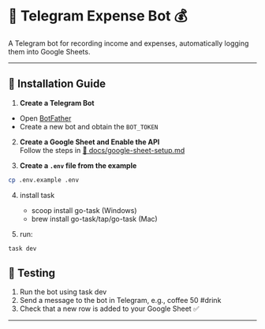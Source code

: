# 📲 Telegram Expense Bot 💰  
A Telegram bot for recording income and expenses, automatically logging them into Google Sheets.

---

## 🔧 Installation Guide

1. **Create a Telegram Bot**
- Open [BotFather](https://t.me/botfather)
- Create a new bot and obtain the `BOT_TOKEN`

2. **Create a Google Sheet and Enable the API**  
Follow the steps in [📄 docs/google-sheet-setup.md](docs/google-sheet-setup.md)

3. **Create a `.env` file from the example**
```bash
cp .env.example .env
```
4. install task
    - scoop install go-task (Windows)
    - brew install go-task/tap/go-task (Mac)

5. run:

```bash
task dev
```

## 🧪 Testing
1. Run the bot using task dev
2. Send a message to the bot in Telegram, e.g., coffee 50 #drink
3. Check that a new row is added to your Google Sheet ✅

---